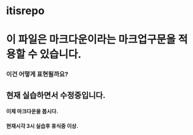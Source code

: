 # itisrepo
# 이 파일은 마크다운이라는 마크업구문을 적용할 수 있습니다.
### 이건 어떻게 표현될까요?
## 현재 실습하면서 수정중입니다.
#### 이제 마크다운을 봅시다.
#### 현재시각 3시 실습후 휴식중 이상.